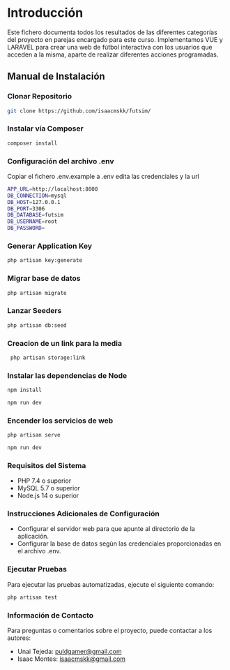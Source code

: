 # Introducción

Este fichero documenta todos los resultados de las diferentes categorías del proyecto en parejas encargado para este curso. Implementamos VUE y LARAVEL para crear una web de fútbol interactiva con los usuarios que acceden a la misma, aparte de realizar diferentes acciones programadas.

## Manual de Instalación

### Clonar Repositorio 

```bash
git clone https://github.com/isaacmskk/futsim/
```

### Instalar vía Composer

```bash
composer install
```

### Configuración del archivo .env
Copiar el fichero .env.example  a .env edita las credenciales y la url
```bash
APP_URL=http://localhost:8000
DB_CONNECTION=mysql
DB_HOST=127.0.0.1
DB_PORT=3306
DB_DATABASE=futsim
DB_USERNAME=root
DB_PASSWORD=
```

### Generar Application Key

```bash
php artisan key:generate
```

### Migrar base de datos

```bash
php artisan migrate
```

### Lanzar Seeders

```bash
php artisan db:seed
```
### Creacion de un link para la media

```bash
 php artisan storage:link
```
### Instalar las dependencias de Node

```bash
npm install

npm run dev
```
### Encender los servicios de web

```bash
php artisan serve

npm run dev
```

### Requisitos del Sistema

- PHP 7.4 o superior
- MySQL 5.7 o superior
- Node.js 14 o superior

### Instrucciones Adicionales de Configuración
- Configurar el servidor web para que apunte al directorio de la aplicación.
- Configurar la base de datos según las credenciales proporcionadas en el archivo .env.

### Ejecutar Pruebas
Para ejecutar las pruebas automatizadas, ejecute el siguiente comando:
```bash
php artisan test

```
### Información de Contacto
Para preguntas o comentarios sobre el proyecto, puede contactar a los autores:
- Unai Tejeda: puldgamer@gmail.com
- Isaac Montes: isaacmskk@gmail.com


